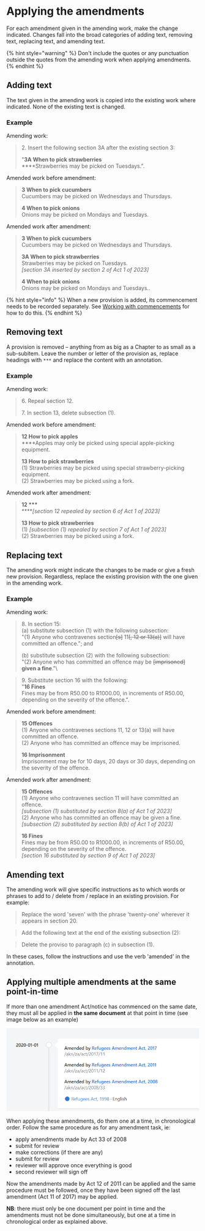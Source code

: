 # Applying the amendments

For each amendment given in the amending work, make the change indicated. Changes fall into the broad categories of adding text, removing text, replacing text, and amending text.

{% hint style="warning" %}
Don't include the quotes or any punctuation outside the quotes from the amending work when applying amendments.
{% endhint %}

## Adding text

The text given in the amending work is copied into the existing work where indicated. None of the existing text is changed.

### Example

Amending work:

> 2\. Insert the following section 3A after the existing section 3:
>
> "**3A When to pick strawberries** \
> ****Strawberries may be picked on Tuesdays.".

Amended work before amendment:

> **3 When to pick cucumbers** \
> Cucumbers may be picked on Wednesdays and Thursdays.
>
> **4 When to pick onions** \
> Onions may be picked on Mondays and Tuesdays.

Amended work after amendment:

> **3 When to pick cucumbers** \
> Cucumbers may be picked on Wednesdays and Thursdays.
>
> **3A When to pick strawberries** \
> Strawberries may be picked on Tuesdays.\
> _\[section 3A inserted by section 2 of Act 1 of 2023]_
>
> **4 When to pick onions** \
> Onions may be picked on Mondays and Tuesdays..

{% hint style="info" %}
When a new provision is added, its commencement needs to be recorded separately. See [Working with commencements](../creating-and-editing-works/working-with-commencements.md#insertion-of-new-sections-by-amendment) for how to do this.
{% endhint %}

## Removing text

A provision is removed – anything from as big as a Chapter to as small as a sub-subitem. Leave the number or letter of the provision as, replace headings with `***` and replace the content with an annotation.

### Example

Amending work:

> 6\. Repeal section 12.
>
> 7\. In section 13, delete subsection (1).

Amended work before amendment:

> **12 How to pick apples** \
> ****Apples may only be picked using special apple-picking equipment.
>
> **13 How to pick strawberries** \
> (1) Strawberries may be picked using special strawberry-picking equipment. \
> (2) Strawberries may be picked using a fork.&#x20;

Amended work after amendment:

> **12 \*\*\***\
> ****_\[section 12 repealed by section 6 of Act 1 of 2023]_
>
> **13 How to pick strawberries** \
> (1) _\[subsection (1) repealed by section 7 of Act 1 of 2023]_ \
> (2) Strawberries may be picked using a fork.&#x20;

## Replacing text

The amending work might indicate the changes to be made or give a fresh new provision. Regardless, replace the existing provision with the one given in the amending work.

### Example

Amending work:

> 8\. In section 15: \
> (a) substitute subsection (1) with the following subsection: \
> "(1) Anyone who contravenes section~~\[s]~~ 11~~\[, 12 or 13(a)]~~ will have committed an offence."; and
>
> (b) substitute subsection (2) with the following subsection: \
> "(2) Anyone who has committed an offence may be ~~\[imprisoned]~~ **given a fine**."\
>

> 9\. Substitute section 16 with the following: \
> "**16 Fines** \
> Fines may be from R50.00 to R1000.00, in increments of R50.00, depending on the severity of the offence.".

Amended work before amendment:

> **15 Offences** \
> (1) Anyone who contravenes sections 11, 12 or 13(a) will have committed an offence. \
> (2) Anyone who has committed an offence may be imprisoned.
>
> **16 Imprisonment** \
> Imprisonment may be for 10 days, 20 days or 30 days, depending on the severity of the offence.

Amended work after amendment:

> **15 Offences** \
> (1) Anyone who contravenes section 11 will have committed an offence. \
> &#x20;     _\[subsection (1) substituted by section 8(a) of Act 1 of 2023]_\
> (2) Anyone who has committed an offence may be given a fine.\
> &#x20;     _\[subsection (2) substituted by section 8(b) of Act 1 of 2023]_
>
> **16 Fines** \
> Fines may be from R50.00 to R1000.00, in increments of R50.00, depending on the severity of the offence.\
> _\[section 16 substituted by section 9 of Act 1 of 2023]_

## Amending text

The amending work will give specific instructions as to which words or phrases to add to / delete from / replace in an existing provision. For example:

> Replace the word 'seven' with the phrase 'twenty-one' wherever it appears in section 20.

> Add the following text at the end of the existing subsection (2):

> Delete the proviso to paragraph (c) in subsection (1).

In these cases, follow the instructions and use the verb 'amended' in the annotation.

## Applying multiple amendments at the same point-in-time

If more than one amendment Act/notice has commenced on the same date, they must all be applied in **the same document** at that point in time (see image below as an example)

![](<../../.gitbook/assets/image (210) (1).png>)

When applying these amendments, do them one at a time, in chronological order. Follow the same procedure as for any amendment task, ie:

* apply amendments made by Act 33 of 2008
* submit for review
* make corrections (if there are any)
* submit for review
* reviewer will approve once everything is good
* second reviewer will sign off

Now the amendments made by Act 12 of 2011 can be applied and the same procedure must be followed, once they have been signed off the last amendment (Act 11 of 2017) may be applied.

**NB**: there must only be one document per point in time and the amendments must not be done simultaneously, but one at a time in chronological order as explained above.

